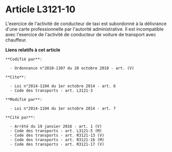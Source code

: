 # Article L3121-10

L'exercice de l'activité de conducteur de taxi est subordonné à la délivrance d'une carte professionnelle par l'autorité
administrative. Il est incompatible avec l'exercice de l'activité de conducteur de voiture de transport avec chauffeur.

**Liens relatifs à cet article**

	**Codifié par**:

	  - Ordonnance n°2010-1307 du 28 octobre 2010 - art. (V)

	**Cite**:

	  - Loi n°2014-1104 du 1er octobre 2014 - art. 6
	  - Code des transports - art. L3121-3

	**Modifié par**:

	  - Loi n°2014-1104 du 1er octobre 2014 - art. 7

	**Cité par**:

	  - Arrêté du 19 janvier 2016 - art. 1 (V)
	  - Code des transports - art. L3121-5 (M)
	  - Code des transports - art. R3121-13 (V)
	  - Code des transports - art. R3121-16 (M)
	  - Code des transports - art. R3121-17 (V)

